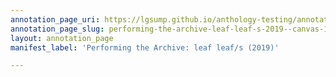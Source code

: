 ```yaml
---
annotation_page_uri: https://lgsump.github.io/anthology-testing/annotations/performing-the-archive-leaf-leaf-s-2019--canvas-1-2019.json
annotation_page_slug: performing-the-archive-leaf-leaf-s-2019--canvas-1-2019
layout: annotation_page
manifest_label: 'Performing the Archive: leaf leaf/s (2019)'

---
```

